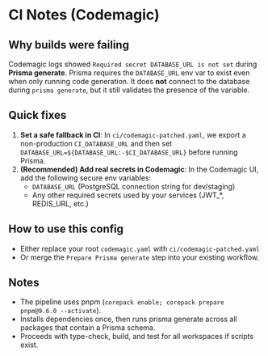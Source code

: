# CI Notes (Codemagic)

## Why builds were failing
Codemagic logs showed `Required secret DATABASE_URL is not set` during **Prisma generate**. Prisma requires the `DATABASE_URL` env var to exist even when only running code generation. It does **not** connect to the database during `prisma generate`, but it still validates the presence of the variable.

## Quick fixes
1. **Set a safe fallback in CI**: In `ci/codemagic-patched.yaml`, we export a non-production `CI_DATABASE_URL` and then set `DATABASE_URL=${DATABASE_URL:-$CI_DATABASE_URL}` before running Prisma.
2. **(Recommended) Add real secrets in Codemagic**: In the Codemagic UI, add the following secure env variables:
   - `DATABASE_URL` (PostgreSQL connection string for dev/staging)
   - Any other required secrets used by your services (JWT_*, REDIS_URL, etc.)

## How to use this config
- Either replace your root `codemagic.yaml` with `ci/codemagic-patched.yaml`
- Or merge the `Prepare Prisma generate` step into your existing workflow.

## Notes
- The pipeline uses pnpm (`corepack enable; corepack prepare pnpm@9.6.0 --activate`).
- Installs dependencies once, then runs prisma generate across all packages that contain a Prisma schema.
- Proceeds with type-check, build, and test for all workspaces if scripts exist.
